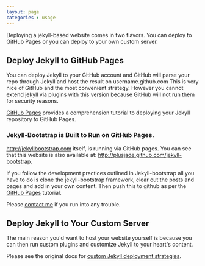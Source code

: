 ```yaml
---
layout: page
categories : usage
---
```


Deploying a jekyll-based website comes in two flavors.
You can deploy to GitHub Pages or you can deploy to your own custom server.

## Deploy Jekyll to GitHub Pages

You can deploy Jekyll to your GitHub account and GitHub will parse your repo through Jekyll and host the result on username.github.com
This is very nice of GitHub and the most convenient strategy.
However you cannot extend jekyll via plugins with this version because GitHub will not run them for security reasons.

[GitHub Pages](http://pages.github.com) provides a comprehension tutorial to deploying your Jekyll repository to GitHub Pages.


### Jekyll-Bootstrap is Built to Run on GitHub Pages.
<http://jekyllbootstrap.com> itself, is running via GitHub pages.
You can see that this website is also available at: <http://plusjade.github.com/jekyll-bootstrap>.

If you follow the development practices outlined in Jekyll-bootstrap all you have to do is
clone the jekyll-bootstrap framework, clear out the posts and pages and add in your own content.
Then push this to github as per the [GitHub Pages](http://pages.github.com) tutorial.

Please [contact me](http://plusjade.com) if you run into any trouble.


## Deploy Jekyll to Your Custom Server

The main reason you'd want to host your website yourself is because you can then run custom plugins and customize Jekyll to your heart's content.

Please see the original docs for [custom Jekyll deployment strategies](https://github.com/mojombo/jekyll/wiki/Deployment).



